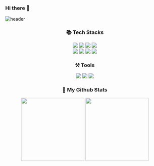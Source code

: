 ### Hi there 👋
![header](https://capsule-render.vercel.app/api?type=waving&color=auto&height=220&section=header&text=Hoeon's%20Github!&fontSize=90)
<div align="center">
  <div><h3>📚 Tech Stacks</h3></div>
<p align="center">
  <img src="https://img.shields.io/badge/Python-3776AB?style=flat-square&logo=python&logoColor=white"/></a>
  <img src="https://img.shields.io/badge/HTML-E34F26?style=flat-square&logo=HTML5&logoColor=white"/></a>
  <img src="https://img.shields.io/badge/CSS-1572B6?style=flat-square&logo=css3&logoColor=white"/></a>
  <img src="https://img.shields.io/badge/TailwindCSS-06B6D4?style=flat-square&logo=tailwindcss&logoColor=white"/></a>
  <br />
  <img src="https://img.shields.io/badge/Javascript-ffb13b?style=flat-square&logo=javascript&logoColor=white"/></a>
  <img src="https://img.shields.io/badge/Typescript-3178c6?style=flat-square&logo=Typescript&logoColor=white"/></a>
  <img src="https://img.shields.io/badge/React-61dafb?style=flat-square&logo=React&logoColor=white"/></a>
  <img src="https://img.shields.io/badge/Next.js-000000?style=flat-square&logo=Next.js&logoColor=white"/></a>
</p>
<p align="center">
  <div><h3>⚒️ Tools</h3></div>
  <img src="https://img.shields.io/badge/Git-F05032?style=flat-square&logo=Git&logoColor=white"/></a>
   <img src="https://img.shields.io/badge/Github-000000?style=flat-square&logo=github&logoColor=white"/></a>
   <img src="https://img.shields.io/badge/VisualStudioCode-06B6D4?style=flat-square&logo=visualstudiocode&logoColor=white"/></a>
  <br />  
</p>

</div>


<div align="center">
  <h3>📌 My Github Stats</h3>

  <div style="align-items: center;">
    <img src="https://github-readme-stats.vercel.app/api/top-langs/?username=honi31&langs_count=10&layout=compact&theme=default" style="height: 200px;"/>
    <img src="https://github-readme-stats.vercel.app/api?username=honi31&show_icons=true&theme=default" style="height: 200px;"/>
  </div>
</div>


<!--
**honi31/honi31** is a ✨ _special_ ✨ repository because its `README.md` (this file) appears on your GitHub profile.

Here are some ideas to get you started:

- 🔭 I’m currently working on ...
- 🌱 I’m currently learning ...
- 👯 I’m looking to collaborate on ...
- 🤔 I’m looking for help with ...
- 💬 Ask me about ...
- 📫 How to reach me: ...
- 😄 Pronouns: ...
- ⚡ Fun fact: ...
-->
